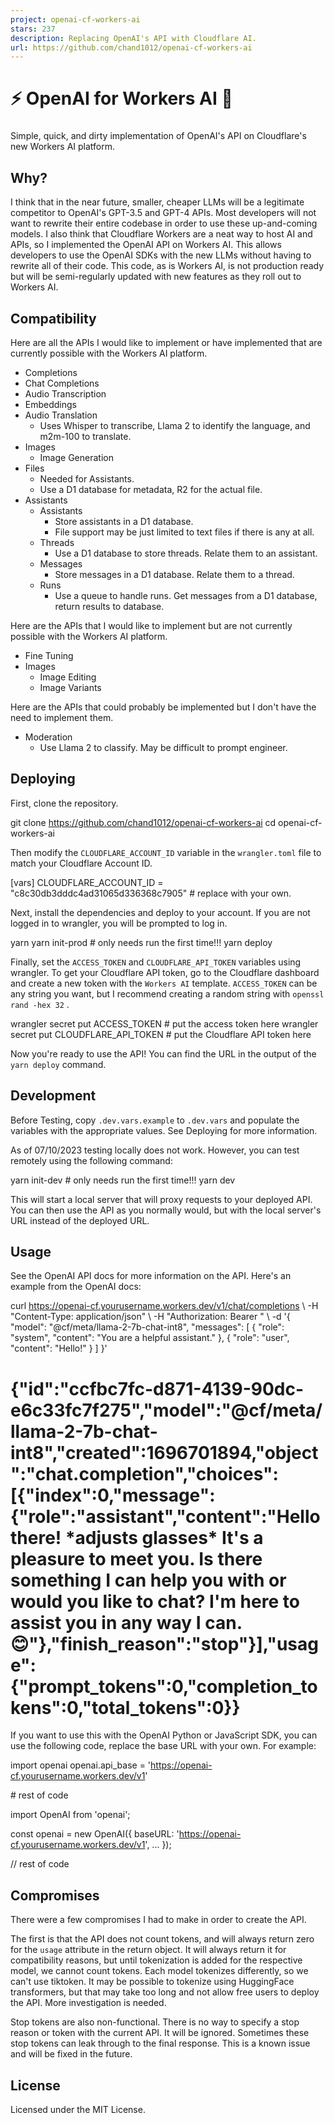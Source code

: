 ```yaml
---
project: openai-cf-workers-ai
stars: 237
description: Replacing OpenAI's API with Cloudflare AI.
url: https://github.com/chand1012/openai-cf-workers-ai
---
```


⚡️ OpenAI for Workers AI 🧠
===========================

### 

Simple, quick, and dirty implementation of OpenAI's API on Cloudflare's new Workers AI platform.

Why?
----

I think that in the near future, smaller, cheaper LLMs will be a legitimate competitor to OpenAI's GPT-3.5 and GPT-4 APIs. Most developers will not want to rewrite their entire codebase in order to use these up-and-coming models. I also think that Cloudflare Workers are a neat way to host AI and APIs, so I implemented the OpenAI API on Workers AI. This allows developers to use the OpenAI SDKs with the new LLMs without having to rewrite all of their code. This code, as is Workers AI, is not production ready but will be semi-regularly updated with new features as they roll out to Workers AI.

Compatibility
-------------

Here are all the APIs I would like to implement or have implemented that are currently possible with the Workers AI platform.

-   Completions
-   Chat Completions
-   Audio Transcription
-   Embeddings
-   Audio Translation
    -   Uses Whisper to transcribe, Llama 2 to identify the language, and m2m-100 to translate.
-   Images
    -   Image Generation
-   Files
    -   Needed for Assistants.
    -   Use a D1 database for metadata, R2 for the actual file.
-   Assistants
    -   Assistants
        -   Store assistants in a D1 database.
        -   File support may be just limited to text files if there is any at all.
    -   Threads
        -   Use a D1 database to store threads. Relate them to an assistant.
    -   Messages
        -   Store messages in a D1 database. Relate them to a thread.
    -   Runs
        -   Use a queue to handle runs. Get messages from a D1 database, return results to database.

Here are the APIs that I would like to implement but are not currently possible with the Workers AI platform.

-   Fine Tuning
-   Images
    -   Image Editing
    -   Image Variants

Here are the APIs that could probably be implemented but I don't have the need to implement them.

-   Moderation
    -   Use Llama 2 to classify. May be difficult to prompt engineer.

Deploying
---------

First, clone the repository.

git clone https://github.com/chand1012/openai-cf-workers-ai
cd openai-cf-workers-ai

Then modify the `CLOUDFLARE_ACCOUNT_ID` variable in the `wrangler.toml` file to match your Cloudflare Account ID.

\[vars\]
CLOUDFLARE\_ACCOUNT\_ID = "c8c30db3dddc4ad31065d336368c7905" # replace with your own.

Next, install the dependencies and deploy to your account. If you are not logged in to wrangler, you will be prompted to log in.

yarn
yarn init-prod # only needs run the first time!!!
yarn deploy

Finally, set the `ACCESS_TOKEN` and `CLOUDFLARE_API_TOKEN` variables using wrangler. To get your Cloudflare API token, go to the Cloudflare dashboard and create a new token with the `Workers AI` template. `ACCESS_TOKEN` can be any string you want, but I recommend creating a random string with `openssl rand -hex 32` .

wrangler secret put ACCESS\_TOKEN # put the access token here
wrangler secret put CLOUDFLARE\_API\_TOKEN # put the Cloudflare API token here

Now you're ready to use the API! You can find the URL in the output of the `yarn deploy` command.

Development
-----------

Before Testing, copy `.dev.vars.example` to `.dev.vars` and populate the variables with the appropriate values. See Deploying for more information.

As of 07/10/2023 testing locally does not work. However, you can test remotely using the following command:

yarn init-dev # only needs run the first time!!!
yarn dev

This will start a local server that will proxy requests to your deployed API. You can then use the API as you normally would, but with the local server's URL instead of the deployed URL.

Usage
-----

See the OpenAI API docs for more information on the API. Here's an example from the OpenAI docs:

curl https://openai-cf.yourusername.workers.dev/v1/chat/completions \\
  -H "Content-Type: application/json" \\
  -H "Authorization: Bearer <Any string value you set.>" \\
  -d '{
    "model": "@cf/meta/llama-2-7b-chat-int8",
    "messages": \[
      {
        "role": "system",
        "content": "You are a helpful assistant."
      },
      {
        "role": "user",
        "content": "Hello!"
      }
    \]
  }'
# {"id":"ccfbc7fc-d871-4139-90dc-e6c33fc7f275","model":"@cf/meta/llama-2-7b-chat-int8","created":1696701894,"object":"chat.completion","choices":\[{"index":0,"message":{"role":"assistant","content":"Hello there! \*adjusts glasses\* It's a pleasure to meet you. Is there something I can help you with or would you like to chat? I'm here to assist you in any way I can. 😊"},"finish\_reason":"stop"}\],"usage":{"prompt\_tokens":0,"completion\_tokens":0,"total\_tokens":0}}

If you want to use this with the OpenAI Python or JavaScript SDK, you can use the following code, replace the base URL with your own. For example:

import openai
openai.api\_base \= 'https://openai-cf.yourusername.workers.dev/v1'

\# rest of code

import OpenAI from 'openai';

const openai \= new OpenAI({
    baseURL: 'https://openai-cf.yourusername.workers.dev/v1',
    ...
});

// rest of code

Compromises
-----------

There were a few compromises I had to make in order to create the API.

The first is that the API does not count tokens, and will always return zero for the `usage` attribute in the return object. It will always return it for compatibility reasons, but until tokenization is added for the respective model, we cannot count tokens. Each model tokenizes differently, so we can't use tiktoken. It may be possible to tokenize using HuggingFace transformers, but that may take too long and not allow free users to deploy the API. More investigation is needed.

Stop tokens are also non-functional. There is no way to specify a stop reason or token with the current API. It will be ignored. Sometimes these stop tokens can leak through to the final response. This is a known issue and will be fixed in the future.

License
-------

Licensed under the MIT License.
